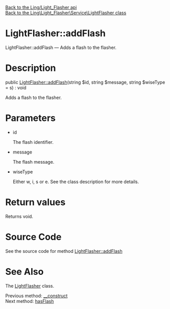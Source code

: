 [Back to the Ling/Light_Flasher api](https://github.com/lingtalfi/Light_Flasher/blob/master/doc/api/Ling/Light_Flasher.md)<br>
[Back to the Ling\Light_Flasher\Service\LightFlasher class](https://github.com/lingtalfi/Light_Flasher/blob/master/doc/api/Ling/Light_Flasher/Service/LightFlasher.md)


LightFlasher::addFlash
================



LightFlasher::addFlash — Adds a flash to the flasher.




Description
================


public [LightFlasher::addFlash](https://github.com/lingtalfi/Light_Flasher/blob/master/doc/api/Ling/Light_Flasher/Service/LightFlasher/addFlash.md)(string $id, string $message, string $wiseType = s) : void




Adds a flash to the flasher.




Parameters
================


- id

    The flash identifier.

- message

    The flash message.

- wiseType

    Either w, i, s or e.
See the class description for more details.


Return values
================

Returns void.








Source Code
===========
See the source code for method [LightFlasher::addFlash](https://github.com/lingtalfi/Light_Flasher/blob/master/Service/LightFlasher.php#L102-L106)


See Also
================

The [LightFlasher](https://github.com/lingtalfi/Light_Flasher/blob/master/doc/api/Ling/Light_Flasher/Service/LightFlasher.md) class.

Previous method: [__construct](https://github.com/lingtalfi/Light_Flasher/blob/master/doc/api/Ling/Light_Flasher/Service/LightFlasher/__construct.md)<br>Next method: [hasFlash](https://github.com/lingtalfi/Light_Flasher/blob/master/doc/api/Ling/Light_Flasher/Service/LightFlasher/hasFlash.md)<br>

